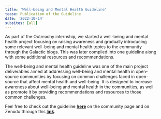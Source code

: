 ```yaml
---
title: 'Well-being and Mental Health Guideline'
tease: Publication of the Guideline
date: '2022-10-14'
subsites: [all]
---
```


As part of the Outreachy internship, we started a well-being and mental health project focusing on raising awareness and gradually introducing some relevant well-being and mental health topics to the community through the Galactic blogs. This was later compiled into one guideline along with some additional resources and recommendations. 

The well-being and mental health guideline was one of the main project deliverables aimed at addressing well-being and mental health in open-source communities by focusing on common challenges faced in open-source that affect mental health and well-being. It is designed to increase awareness about well-being and mental health in the communities, as well as promote it by providing recommendations and resources to those common challenges.

Feel free to check out the guideline [**here**](/content/community/index.md) on the community page and on Zenodo through this [**link**](https://doi.org/10.5281/zenodo.7194426).
